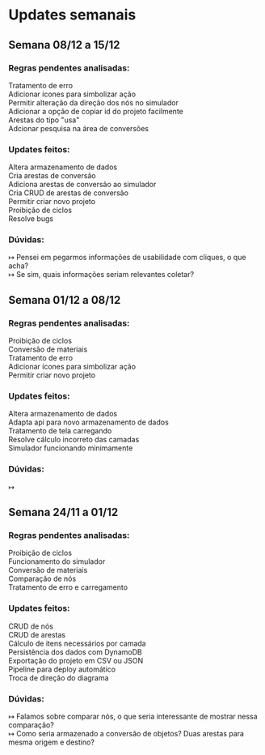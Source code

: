 # Updates semanais

## Semana 08/12 a 15/12

### Regras pendentes analisadas:

Tratamento de erro \
Adicionar ícones para simbolizar ação \
Permitir alteração da direção dos nós no simulador \
Adicionar a opção de copiar id do projeto facilmente \
Arestas do tipo "usa" \
Adcionar pesquisa na área de conversões

### Updates feitos:

Altera armazenamento de dados \
Cria arestas de conversão \
Adiciona arestas de conversão ao simulador \
Cria CRUD de arestas de conversão \
Permitir criar novo projeto \
Proibição de ciclos \
Resolve bugs

### Dúvidas:

↦ Pensei em pegarmos informações de usabilidade com cliques, o que acha? \
↦ Se sim, quais informações seriam relevantes coletar?

## Semana 01/12 a 08/12

### Regras pendentes analisadas:

Proibição de ciclos \
Conversão de materiais \
Tratamento de erro \
Adicionar ícones para simbolizar ação \
Permitir criar novo projeto

### Updates feitos:

Altera armazenamento de dados \
Adapta api para novo armazenamento de dados \
Tratamento de tela carregando \
Resolve cálculo incorreto das camadas \
Simulador funcionando minimamente

### Dúvidas:

↦ 

## Semana 24/11 a 01/12

### Regras pendentes analisadas:

Proibição de ciclos \
Funcionamento do simulador \
Conversão de materiais \
Comparação de nós \
Tratamento de erro e carregamento

### Updates feitos:

CRUD de nós \
CRUD de arestas \
Cálculo de itens necessários por camada \
Persistência dos dados com DynamoDB \
Exportação do projeto em CSV ou JSON \
Pipeline para deploy automático \
Troca de direção do diagrama

### Dúvidas:

↦ Falamos sobre comparar nós, o que seria interessante de mostrar nessa comparação? \
↦ Como seria armazenado a conversão de objetos? Duas arestas para mesma origem e destino?
